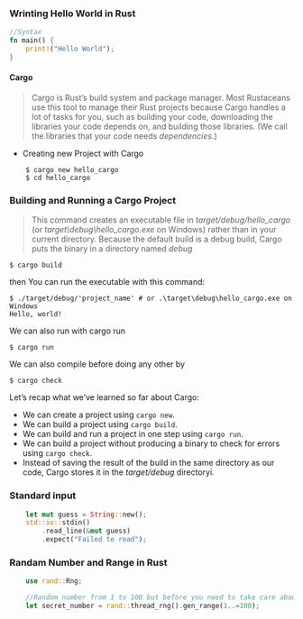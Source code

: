 ### Wrinting Hello World in Rust

``` rust
//Syntax
fn main() {
	print!("Hello World");
}
```

#### Cargo
> Cargo is Rust’s build system and package manager. Most Rustaceans use this tool to manage their Rust projects because Cargo handles a lot of tasks for you, such as building your code, downloading the libraries your code depends on, and building those libraries. (We call the libraries that your code needs _dependencies_.)

- Creating new Project with Cargo
``` linux
	$ cargo new hello_cargo
	$ cd hello_cargo
```

### Building and Running a Cargo Project
>This command creates an executable file in _target/debug/hello_cargo_ (or _target\debug\hello_cargo.exe_ on Windows) rather than in your current directory. Because the default build is a debug build, Cargo puts the binary in a directory named _debug_

```cargo
$ cargo build
```

then You can run the executable with this command:

```console
$ ./target/debug/'project_name' # or .\target\debug\hello_cargo.exe on Windows
Hello, world!
```

We can also run with cargo run
```
$ cargo run
```

We can also compile before doing any other by
```console
$ cargo check
```


Let’s recap what we’ve learned so far about Cargo:

-   We can create a project using `cargo new`.
-   We can build a project using `cargo build`.
-   We can build and run a project in one step using `cargo run`.
-   We can build a project without producing a binary to check for errors using `cargo check`.
-   Instead of saving the result of the build in the same directory as our code, Cargo stores it in the _target/debug_ directoryi.

### Standard input

```rust
	let mut guess = String::new();
    std::io::stdin()
	    .read_line(&mut guess)
	    .expect("Failed to read");
```

### Randam Number and Range in Rust

```rust
	use rand::Rng;

	//Random number from 1 to 100 but before you need to take care about packege
    let secret_number = rand::thread_rng().gen_range(1..=100);
```


